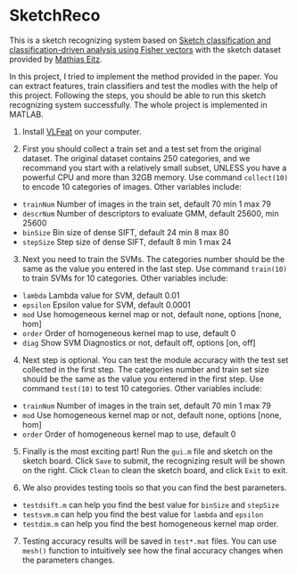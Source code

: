 # SketchReco

This is a sketch recognizing system based on [Sketch classification and classification-driven analysis using Fisher vectors](http://dl.acm.org/citation.cfm?doid=2661229.2661231) with the sketch dataset provided by [Mathias Eitz](http://cybertron.cg.tu-berlin.de/eitz/).

In this project, I tried to implement the method provided in the paper. You can extract features, train classifiers and test the modles with the help of this project. Following the steps, you should be able to run this sketch recognizing system successfully. The whole project is implemented in MATLAB.

1. Install [VLFeat](http://www.vlfeat.org/) on your computer.

2. First you should collect a train set and a test set from the original dataset. The original dataset contains 250 categories, and we recommand you start with a relatively small subset, UNLESS you have a powerful CPU and more than 32GB memory. Use command ```collect(10)``` to encode 10 categories of images. Other variables include:
  - ```trainNum``` Number of images in the train set, default 70 min 1 max 79
  - ```descrNum``` Number of descriptors to evaluate GMM, default 25600, min 25600
  - ```binSize``` Bin size of dense SIFT, default 24 min 8 max 80
  - ```stepSize``` Step size of dense SIFT, default 8 min 1 max 24

3. Next you need to train the SVMs. The categories number should be the same as the value you entered in the last step. Use command ```train(10)``` to train SVMs for 10 categories. Other variables include:
  - ```lambda``` Lambda value for SVM, default 0.01
  - ```epsilon``` Epsilon value for SVM, default 0.0001
  - ```mod``` Use homogeneous kernel map or not, default none, options [none, hom]
  - ```order``` Order of homogeneous kernel map to use, default 0
  - ```diag```  Show SVM Diagnostics or not, default off, options [on, off]
  
4. Next step is optional. You can test the module accuracy with the test set collected in the first step. The categories number and train set size should be the same as the value you entered in the first step. Use command ```test(10)``` to test  10 categories. Other variables include:
  - ```trainNum``` Number of images in the train set, default 70 min 1 max 79
  - ```mod``` Use homogeneous kernel map or not, default none, options [none, hom]
  - ```order``` Order of homogeneous kernel map to use, default 0

5. Finally is the most exciting part! Run the ```gui.m``` file and sketch on the sketch board. Click ```Save``` to submit, the recognizing result will be shown on the right. Click ```Clean``` to clean the sketch board, and click ```Exit``` to exit.

6. We also provides testing tools so that you can find the best parameters.
  - ```testdsift.m``` can help you find the best value for ```binSize``` and ```stepSize```
  - ```testsvm.m``` can help you find the best value for ```lambda``` and ```epsilon```
  - ```testdim.m``` can help you find the best homogeneous kernel map order.
  
7. Testing accuracy results will be saved in ```test*.mat``` files. You can use ```mesh()``` function to intuitively see how the final accuracy changes when the parameters changes.
